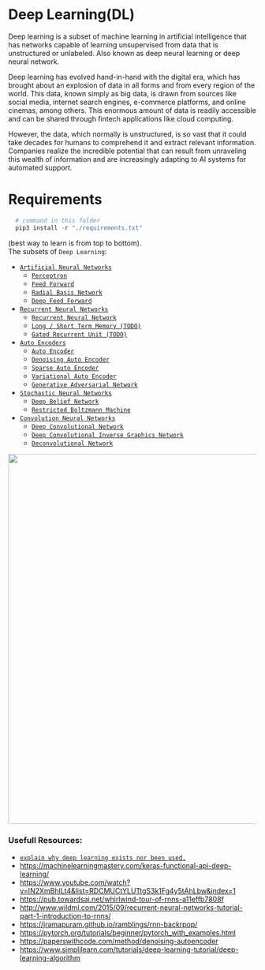 # Deep Learning(DL)  
Deep learning is a subset of machine learning in artificial intelligence that has networks capable of learning unsupervised from data that is unstructured or unlabeled. Also known as deep neural learning or deep neural network.

Deep learning has evolved hand-in-hand with the digital era, which has brought about an explosion of data in all forms and from every region of the world. This data, known simply as big data, is drawn from sources like social media, internet search engines, e-commerce platforms, and online cinemas, among others. This enormous amount of data is readily accessible and can be shared through fintech applications like cloud computing.

However, the data, which normally is unstructured, is so vast that it could take decades for humans to comprehend it and extract relevant information. Companies realize the incredible potential that can result from unraveling this wealth of information and are increasingly adapting to AI systems for automated support.


# Requirements 
```python
  # command in this folder
  pip3 install -r "./requirements.txt"
```

(best way to learn is from top to bottom).  
The subsets of `Deep Learning`:
- [`Artificial Neural Networks`](./Artificial_Neural_Networks(ANNs)/README.md)  
  - [`Perceptron`](./Artificial_Neural_Networks(ANNs)/Perceptron(P)/README.md)  
  - [`Feed Forward`](./Artificial_Neural_Networks(ANNs)/Feed_Forward(FF)/README.md)
  - [`Radial Basis Network`](./Artificial_Neural_Networks(ANNs)/Radial_Basis_Network(RBF)/README.md)
  - [`Deep Feed Forward`](./Artificial_Neural_Networks(ANNs)/Deep_Feed_Forward(DFF)/README.md)
- [`Recurrent Neural Networks`](./Recurrent_Neural_Networks(RNNs)/README.md)  
  - [`Recurrent Neural Network`](./Recurrent_Neural_Networks(RNNs)/Recurrent_Neural_Network(RNN)/README.md)
  - [`Long / Short Term Memory (TODO)`](./Recurrent_Neural_Networks(RNNs)/Long_Short_Term_Memory(LSTM)/README.md)
  - [`Gated Recurrent Unit (TODO)`](./Recurrent_Neural_Networks(RNNs)/Gated_Recurrent_Unit(GRU)/README.md)
- [`Auto Encoders`](./Auto_Encoders/README.md)  
  - [`Auto Encoder`](./Auto_Encoders/Auto_Encoder/README.md)
  - [`Denoising Auto Encoder`](./Auto_Encoders/Denoising_Auto_Encoder/README.md)
  - [`Sparse Auto Encoder`](./Auto_Encoders/Sparse_Auto_Encoder/README.md)
  - [`Variational Auto Encoder`](./Auto_Encoders/Variational_Auto_Encoder/README.md)
  - [`Generative Adversarial Network`](./Generative_Adversarial_Network/README.md)
- [`Stochastic Neural Networks`](./Stochastic_Neural_Networks/README.md)
  - [`Deep Belief Network`](./Stochastic_Neural_Networks/Deep_Belief_Network/README.md)
  - [`Restricted Boltzmann Machine`](./Stochastic_Neural_Networks/Restricted_Boltzmann_Machine/README.md)
- [`Convolution Neural Networks`](./Convolution_Neural_Networks/README.md)
  - [`Deep Convolutional Network`](./Convolution_Neural_Networks/Deep_Convolutional_Network/README.md)
  - [`Deep Convolutional Inverse Graphics Network`](./Convolution_Neural_Networks/Deep_Convolutional_Inverse_Graphics_Network/README.md)
  - [`Deconvolutional Network`](./Convolution_Neural_Networks/Deconvolutional_Network/README.md)


<p align="center">
  <img src="https://miro.medium.com/max/1000/1*cuTSPlTq0a_327iTPJyD-Q.png" width="750px">
</p>

### Usefull Resources:
+ [`explain why deep learning exists nor been used.`](https://www.investopedia.com/terms/d/deep-learning.asp#:~:text=Deep%20learning%20is%20a%20subset,learning%20or%20deep%20neural%20network.)
+ https://machinelearningmastery.com/keras-functional-api-deep-learning/
+ https://www.youtube.com/watch?v=IN2XmBhILt4&list=RDCMUCtYLUTtgS3k1Fg4y5tAhLbw&index=1
+ https://pub.towardsai.net/whirlwind-tour-of-rnns-a11effb7808f
+ http://www.wildml.com/2015/09/recurrent-neural-networks-tutorial-part-1-introduction-to-rnns/
+ https://jramapuram.github.io/ramblings/rnn-backrpop/
+ https://pytorch.org/tutorials/beginner/pytorch_with_examples.html
+ https://paperswithcode.com/method/denoising-autoencoder
+ https://www.simplilearn.com/tutorials/deep-learning-tutorial/deep-learning-algorithm
